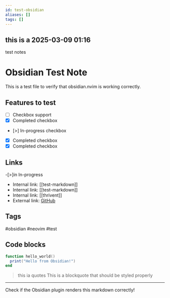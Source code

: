 ```yaml
---
id: test-obsidian
aliases: []
tags: []
---
```




## this is a 2025-03-09 01:16


test notes
# Obsidian Test Note

This is a test file to verify that obsidian.nvim is working correctly.

## Features to test

- [ ] Checkbox support
- [x] Completed checkbox
- [>] In-progress checkbox
- [x] Completed checkbox
- [x] Completed checkbox
## Links
-[>]in In-progress



- Internal link: [[test-markdown]]
- Internal link: [[test-markdown]]
- Internal link: [[thrivent]]
- External link: [GitHub](https://github.com)

## Tags

#obsidian #neovim #test

## Code blocks

```lua
function hello_world()
  print("Hello from Obsidian!")
end
```
> this ia quotes
> This is a blockquote that should be styled properly

---

Check if the Obsidian plugin renders this markdown correctly!
